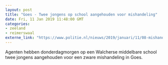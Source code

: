 ```yaml
---
layout: post
title: "Goes - Twee jongens op school aangehouden voor mishandeling"
date: Fri, 11 Jan 2019 11:48:00 GMT
categories: 
- zeeland 
- reimerswaal 
externe_link: "https://www.politie.nl/nieuws/2019/januari/11/08-mishandeling-goes.html"
---
```


Agenten hebben donderdagmorgen op een Walcherse middelbare school twee jongens aangehouden voor een zware mishandeling in Goes.

